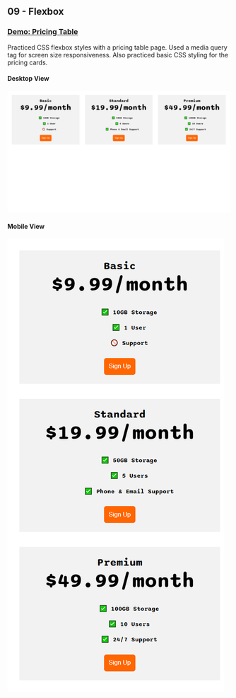 ## 09 - Flexbox

### [Demo: Pricing Table](https://pricing-table-gdbecker.replit.app/)

Practiced CSS flexbox styles with a pricing table page. Used a media query tag for screen size responsiveness. Also practiced basic CSS styling for the pricing cards.

#### Desktop View

!["Desktop"](./Desktop.png)

#### Mobile View

!["Mobile"](./Mobile.png)
